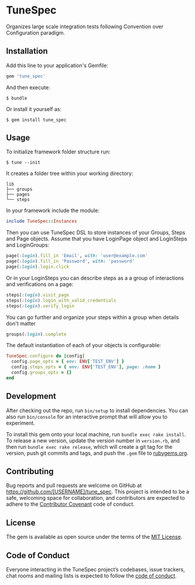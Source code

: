 # TuneSpec

Organizes large scale integration tests following Convention over Configuration paradigm.

## Installation

Add this line to your application's Gemfile:

```ruby
gem 'tune_spec'
```

And then execute:

    $ bundle

Or install it yourself as:

    $ gem install tune_spec

## Usage

To initialize framework folder structure run:

    $ tune --init

It creates a folder tree within your working directory:

```
lib
├── groups
├── pages
└── steps
```

In your framework include the module:

```ruby
include TuneSpec::Instances
```

Then you can use TuneSpec DSL to store instances of your Groups, Steps and Page objects.
Assume that you have LoginPage object and LoginSteps and LoginGroups:
```ruby
page(:login).fill_in 'Email', with: 'user@example.com'
page(:login).fill_in 'Password', with: 'password'
page(:login).login.click
```

Or in your LoginSteps you can describe steps as a a group of interactions and verifications on a page:
```ruby
steps(:login).visit_page
steps(:login).login_with_valid_credentials
steps(:login).verify_login
```

You can go further and organize your steps within a group when details don't matter
```ruby
groups(:login).complete
```

The default instantiation of each of your objects is configurable:
```ruby
TuneSpec.configure do |config|
  config.page_opts = { env: ENV['TEST_ENV'] }
  config.steps_opts = { env: ENV['TEST_ENV'], page: :home }
  config.groups_opts = {}
end
```

## Development

After checking out the repo, run `bin/setup` to install dependencies. You can also run `bin/console` for an interactive prompt that will allow you to experiment.

To install this gem onto your local machine, run `bundle exec rake install`. To release a new version, update the version number in `version.rb`, and then run `bundle exec rake release`, which will create a git tag for the version, push git commits and tags, and push the `.gem` file to [rubygems.org](https://rubygems.org).

## Contributing

Bug reports and pull requests are welcome on GitHub at https://github.com/[USERNAME]/tune_spec. This project is intended to be a safe, welcoming space for collaboration, and contributors are expected to adhere to the [Contributor Covenant](http://contributor-covenant.org) code of conduct.

## License

The gem is available as open source under the terms of the [MIT License](http://opensource.org/licenses/MIT).

## Code of Conduct

Everyone interacting in the TuneSpec project’s codebases, issue trackers, chat rooms and mailing lists is expected to follow the [code of conduct](https://github.com/[USERNAME]/tune_spec/blob/master/CODE_OF_CONDUCT.md).
